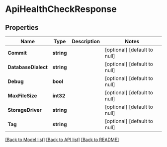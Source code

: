 # ApiHealthCheckResponse

## Properties
Name | Type | Description | Notes
------------ | ------------- | ------------- | -------------
**Commit** | **string** |  | [optional] [default to null]
**DatabaseDialect** | **string** |  | [optional] [default to null]
**Debug** | **bool** |  | [optional] [default to null]
**MaxFileSize** | **int32** |  | [optional] [default to null]
**StorageDriver** | **string** |  | [optional] [default to null]
**Tag** | **string** |  | [optional] [default to null]

[[Back to Model list]](../README.md#documentation-for-models) [[Back to API list]](../README.md#documentation-for-api-endpoints) [[Back to README]](../README.md)


